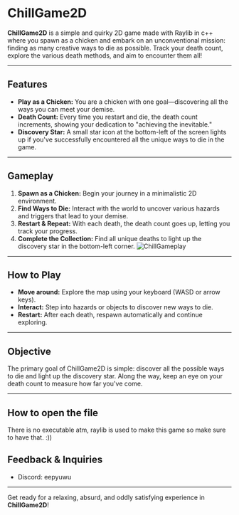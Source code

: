 # ChillGame2D

**ChillGame2D** is a simple and quirky 2D game made with Raylib in c++ where you spawn as a chicken and embark on an unconventional mission: finding as many creative ways to die as possible. Track your death count, explore the various death methods, and aim to encounter them all!

---

## Features

- **Play as a Chicken:** You are a chicken with one goal—discovering all the ways you can meet your demise.
- **Death Count:** Every time you restart and die, the death count increments, showing your dedication to "achieving the inevitable."
- **Discovery Star:** A small star icon at the bottom-left of the screen lights up if you've successfully encountered all the unique ways to die in the game.

---

## Gameplay

1. **Spawn as a Chicken:** Begin your journey in a minimalistic 2D environment.
2. **Find Ways to Die:** Interact with the world to uncover various hazards and triggers that lead to your demise.
3. **Restart & Repeat:** With each death, the death count goes up, letting you track your progress.
4. **Complete the Collection:** Find all unique deaths to light up the discovery star in the bottom-left corner.
![ChillGameplay](https://github.com/user-attachments/assets/00a58964-c832-47ab-9e56-aaec4291b469)

---

## How to Play

- **Move around:** Explore the map using your keyboard (WASD or arrow keys).
- **Interact:** Step into hazards or objects to discover new ways to die.
- **Restart:** After each death, respawn automatically and continue exploring.

---

## Objective

The primary goal of ChillGame2D is simple: discover all the possible ways to die and light up the discovery star. Along the way, keep an eye on your death count to measure how far you've come.

---
## How to open the file

There is no executable atm, raylib is used to make this game so make sure to have that. :))

## Feedback & Inquiries

- Discord: eepyuwu

---

Get ready for a relaxing, absurd, and oddly satisfying experience in **ChillGame2D**!

